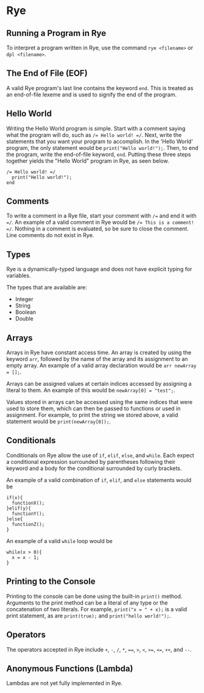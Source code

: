 # Rye
## Running a Program in Rye
To interpret a program written in Rye, use the command `rye <filename>` or `dpl <filename>`.

## The End of File (EOF)
A valid Rye program's last line contains the keyword `end`. This is treated as an end-of-file lexeme and is used to signify the end of the program.

## Hello World
Writing the Hello World program is simple. Start with a comment saying what the program will do, such as `/= Hello world! =/`. Next, write the statements that you want your program to accomplish. In the 'Hello World' program, the only statement would be `print("Hello world!");`. Then, to end the program, write the end-of-file keyword, `end`. Putting these three steps together yields the "Hello World" program in Rye, as seen below.

```
/= Hello world! =/
  print("Hello world!");
end
```

## Comments
To write a comment in a Rye file, start your comment with `/=` and end it with `=/`. An example of a valid comment in Rye would be `/= This is a comment! =/`. Nothing in a comment is evaluated, so be sure to close the comment. Line comments do not exist in Rye.

## Types
Rye is a dynamically-typed language and does not have explicit typing for variables.

The types that are available are:
- Integer
- String
- Boolean
- Double

## Arrays
Arrays in Rye have constant access time. An array is created by using the keyword `arr`, followed by the name of the array and its assignment to an empty array. An example of a valid array declaration would be `arr newArray = [];`.

Arrays can be assigned values at certain indices accessed by assigning a literal to them. An example of this would be `newArray[0] = "test";`.

Values stored in arrays can be accessed using the same indices that were used to store them, which can then be passed to functions or used in assignment. For example, to print the string we stored above, a valid statement would be `print(newArray[0]);`.

## Conditionals
Conditionals on Rye allow the use of `if`, `elif`, `else`, and `while`. Each expect a conditional expression surrounded by parentheses following their keyword and a body for the conditional surrounded by curly brackets.

An example of a valid combination of `if`, `elif`, and `else` statements would be
```
if(x){
  functionX();
}elif(y){
  functionY();
}else{
  functionZ();
}
```

An example of a valid `while` loop would be
```
while(x > 0){
  x = x - 1;
}
```

## Printing to the Console
Printing to the console can be done using the built-in `print()` method. Arguments to the print method can be a literal of any type or the concatenation of two literals. For example, `print("x = " + x);` is a valid print statement, as are `print(true);` and `print("hello world!");`.

## Operators
The operators accepted in Rye include `+`, `-`, `/`, `*`, `==`, `>`, `<`, `>=`, `<=`, `++`, and `--`.

## Anonymous Functions (Lambda)
Lambdas are not yet fully implemented in Rye.
